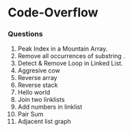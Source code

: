# Code-Overflow

### Questions
1) Peak Index in a Mountain Array.<br/>
2) Remove all occurrences of substring .<br/>
3) Detect & Remove Loop in Linked List. <br/>
4) Aggresive cow
5) Reverse array
6) Reverse stack
7) Hello world
8) Join two linklists
9) Add numbers in linklist
10) Pair Sum
11) Adjacent list graph
